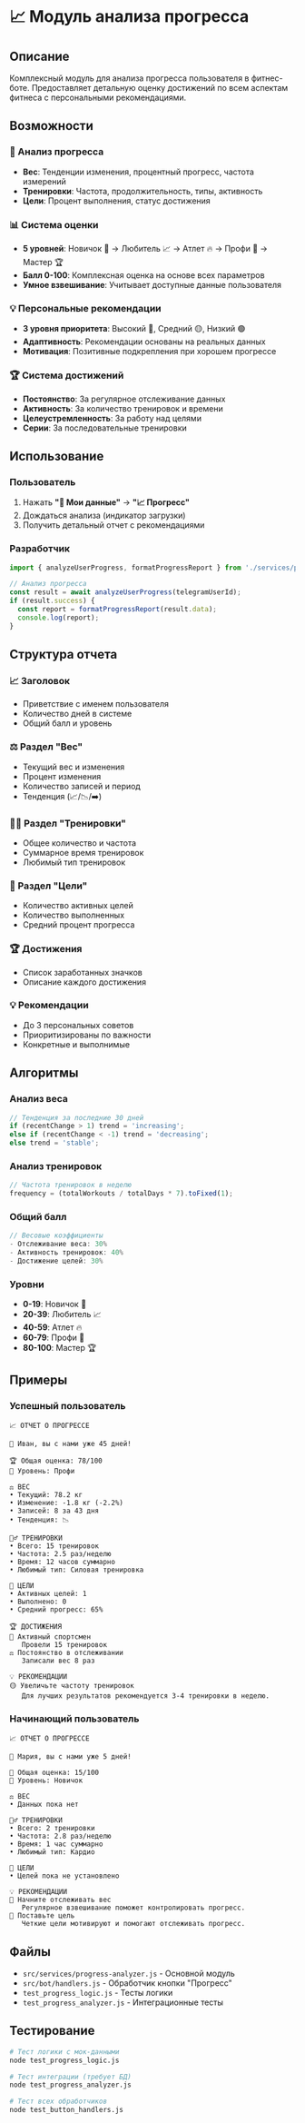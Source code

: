 # 📈 Модуль анализа прогресса

## Описание

Комплексный модуль для анализа прогресса пользователя в фитнес-боте. Предоставляет детальную оценку достижений по всем аспектам фитнеса с персональными рекомендациями.

## Возможности

### 🎯 Анализ прогресса
- **Вес**: Тенденции изменения, процентный прогресс, частота измерений
- **Тренировки**: Частота, продолжительность, типы, активность
- **Цели**: Процент выполнения, статус достижения

### 📊 Система оценки
- **5 уровней**: Новичок 🌱 → Любитель 📈 → Атлет 🔥 → Профи 💪 → Мастер 🏆
- **Балл 0-100**: Комплексная оценка на основе всех параметров
- **Умное взвешивание**: Учитывает доступные данные пользователя

### 💡 Персональные рекомендации
- **3 уровня приоритета**: Высокий 🔴, Средний 🟡, Низкий 🟢
- **Адаптивность**: Рекомендации основаны на реальных данных
- **Мотивация**: Позитивные подкрепления при хорошем прогрессе

### 🏆 Система достижений
- **Постоянство**: За регулярное отслеживание данных
- **Активность**: За количество тренировок и времени
- **Целеустремленность**: За работу над целями
- **Серии**: За последовательные тренировки

## Использование

### Пользователь
1. Нажать **"🎯 Мои данные"** → **"📈 Прогресс"**
2. Дождаться анализа (индикатор загрузки)
3. Получить детальный отчет с рекомендациями

### Разработчик
```javascript
import { analyzeUserProgress, formatProgressReport } from './services/progress-analyzer.js';

// Анализ прогресса
const result = await analyzeUserProgress(telegramUserId);
if (result.success) {
  const report = formatProgressReport(result.data);
  console.log(report);
}
```

## Структура отчета

### 📈 Заголовок
- Приветствие с именем пользователя
- Количество дней в системе
- Общий балл и уровень

### ⚖️ Раздел "Вес"
- Текущий вес и изменения
- Процент изменения
- Количество записей и период
- Тенденция (📈/📉/➡️)

### 🏋️‍♂️ Раздел "Тренировки"
- Общее количество и частота
- Суммарное время тренировок
- Любимый тип тренировок

### 🎯 Раздел "Цели"
- Количество активных целей
- Количество выполненных
- Средний процент прогресса

### 🏆 Достижения
- Список заработанных значков
- Описание каждого достижения

### 💡 Рекомендации
- До 3 персональных советов
- Приоритизированы по важности
- Конкретные и выполнимые

## Алгоритмы

### Анализ веса
```javascript
// Тенденция за последние 30 дней
if (recentChange > 1) trend = 'increasing';
else if (recentChange < -1) trend = 'decreasing';
else trend = 'stable';
```

### Анализ тренировок
```javascript
// Частота тренировок в неделю
frequency = (totalWorkouts / totalDays * 7).toFixed(1);
```

### Общий балл
```javascript
// Весовые коэффициенты
- Отслеживание веса: 30%
- Активность тренировок: 40%
- Достижение целей: 30%
```

### Уровни
- **0-19**: Новичок 🌱
- **20-39**: Любитель 📈  
- **40-59**: Атлет 🔥
- **60-79**: Профи 💪
- **80-100**: Мастер 🏆

## Примеры

### Успешный пользователь
```
📈 ОТЧЕТ О ПРОГРЕССЕ

👋 Иван, вы с нами уже 45 дней!

🏆 Общая оценка: 78/100
🏅 Уровень: Профи

⚖️ ВЕС
• Текущий: 78.2 кг
• Изменение: -1.8 кг (-2.2%)
• Записей: 8 за 43 дня
• Тенденция: 📉

🏋️‍♂️ ТРЕНИРОВКИ
• Всего: 15 тренировок
• Частота: 2.5 раз/неделю
• Время: 12 часов суммарно
• Любимый тип: Силовая тренировка

🎯 ЦЕЛИ
• Активных целей: 1
• Выполнено: 0
• Средний прогресс: 65%

🏆 ДОСТИЖЕНИЯ
💪 Активный спортсмен
   Провели 15 тренировок
⚖️ Постоянство в отслеживании
   Записали вес 8 раз

💡 РЕКОМЕНДАЦИИ
🟡 Увеличьте частоту тренировок
   Для лучших результатов рекомендуется 3-4 тренировки в неделю.
```

### Начинающий пользователь
```
📈 ОТЧЕТ О ПРОГРЕССЕ

👋 Мария, вы с нами уже 5 дней!

🌱 Общая оценка: 15/100
🏅 Уровень: Новичок

⚖️ ВЕС
• Данных пока нет

🏋️‍♂️ ТРЕНИРОВКИ
• Всего: 2 тренировки
• Частота: 2.8 раз/неделю
• Время: 1 час суммарно
• Любимый тип: Кардио

🎯 ЦЕЛИ
• Целей пока не установлено

💡 РЕКОМЕНДАЦИИ
🔴 Начните отслеживать вес
   Регулярное взвешивание поможет контролировать прогресс.
🔴 Поставьте цель
   Четкие цели мотивируют и помогают отслеживать прогресс.
```

## Файлы

- `src/services/progress-analyzer.js` - Основной модуль
- `src/bot/handlers.js` - Обработчик кнопки "Прогресс"
- `test_progress_logic.js` - Тесты логики
- `test_progress_analyzer.js` - Интеграционные тесты

## Тестирование

```bash
# Тест логики с мок-данными
node test_progress_logic.js

# Тест интеграции (требует БД)
node test_progress_analyzer.js

# Тест всех обработчиков
node test_button_handlers.js
```
